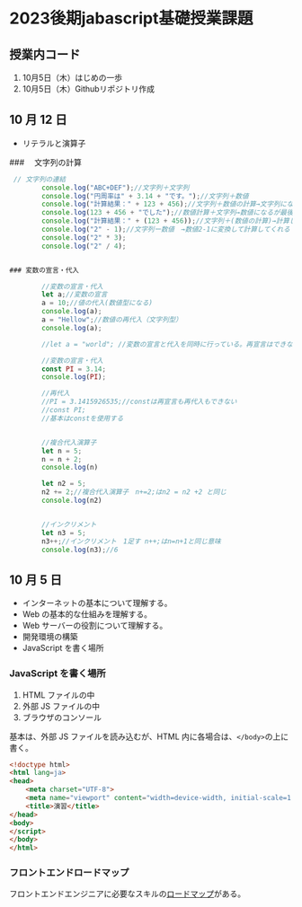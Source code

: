 # 2023後期jabascript基礎授業課題
## 授業内コード
 1. 10月5日（木）はじめの一歩
 2. 10月5日（木）Githubリポジトリ作成

## 10 月 12 日

- リテラルと演算子

###　 文字列の計算

```js
 // 文字列の連結
        console.log("ABC+DEF");//文字列＋文字列
        console.log("円周率は" + 3.14 + "です。");//文字列＋数値
        console.log("計算結果：" + 123 + 456);//文字列＋数値の計算→文字列になる　最初の記述が文字列だと数値を書いても文字列になる
        console.log(123 + 456 + "でした");//数値計算＋文字列→数値になるが最後は文字列なので最終的に文字列になる
        console.log("計算結果：" + (123 + 456));//文字列＋(数値の計算)→計算してくれる　
        console.log("2" - 1);//文字列ー数値　→数値2-1に変換して計算してくれる
        console.log("2" * 3);
        console.log("2" / 4);
```
```js

### 変数の宣言・代入

        //変数の宣言・代入
        let a;//変数の宣言
        a = 10;//値の代入(数値型になる)
        console.log(a);
        a = "Hellow";//数値の再代入（文字列型）
        console.log(a);

        //let a = "world"; //変数の宣言と代入を同時に行っている。再宣言はできないのでエラーになる

        //変数の宣言・代入
        const PI = 3.14;
        console.log(PI);

        //再代入
        //PI = 3.1415926535;//constは再宣言も再代入もできない
        //const PI;
        //基本はconstを使用する


        //複合代入演算子
        let n = 5;
        n = n + 2;
        console.log(n)

        let n2 = 5;
        n2 += 2;//複合代入演算子　n+=2;はn2 = n2 +2 と同じ
        console.log(n2)


        //インクリメント
        let n3 = 5;
        n3++;//インクリメント　1足す n++;はn=n+1と同じ意味
        console.log(n3);//6
```


## 10 月 5 日

- インターネットの基本について理解する。
- Web の基本的な仕組みを理解する。
- Web サーバーの役割について理解する。
- 開発環境の構築
- JavaScript を書く場所

### JavaScript を書く場所

1. HTML ファイルの中
1. 外部 JS ファイルの中
1. ブラウザのコンソール

基本は、外部 JS ファイルを読み込むが、HTML 内に各場合は、`</body>`の上に書く。

```html
<!doctype html>
<html lang=ja>
<head>
    <meta charset="UTF-8">
    <meta name="viewport" content="width=device-width, initial-scale=1.0">
    <title>演習</title>
</head>
<body>
</script>
</body>
</html>
```

### フロントエンドロードマップ

フロントエンドエンジニアに必要なスキルの[ロードマップ](https://roadmap.sh/frontend)がある。
